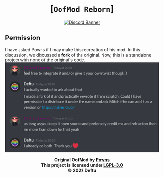 <div align="center">

# [`OofMod Reborn`]
[![Discord Banner](https://discordapp.com/api/guilds/944877423281967135/widget.png?style=banner2)](https://discord.gg/dFb277Kexf)

</div>

## Permission
I have asked Powns if I
may make this recreation
of his mod. In this discussion,
we discussed a **fork** of the
original. Now, this is a standalone
project with none of the original's code.
![Powns' permission](.github/permission.png)

<div align="center">

**Original OofMod by [Powns][powns]**\
**This project is licensed under [LGPL-3.0][lgpl3]**\
**&copy; 2022 Deftu**

</div>

[powns]: https://powns.dev
[lgpl3]: https://www.gnu.org/licenses/lgpl-3.0.en.html
